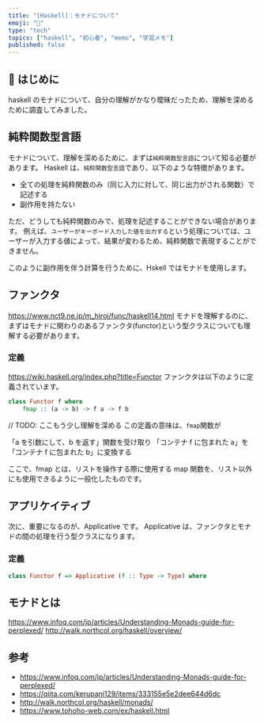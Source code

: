 ```yaml
---
title: "[Haskell]：モナドについて"
emoji: "📓"
type: "tech"
topics: ["haskell", "初心者", "memo", "学習メモ"]
published: false
---
```


## 📖 はじめに

haskell のモナドについて、自分の理解がかなり曖昧だったため、理解を深めるために調査してみました。

## 純粋関数型言語

モナドについて、理解を深めるために、まずは`純粋関数型言語`について知る必要があります。
Haskell は、`純粋関数型言語`であり、以下のような特徴があります。

- 全ての処理を純粋関数のみ（同じ入力に対して、同じ出力がされる関数）で記述する
- 副作用を持たない

ただ、どうしても純粋関数のみで、処理を記述することができない場合があります。
例えば、`ユーザーがキーボード入力した値を出力する`という処理については、ユーザーが入力する値によって、結果が変わるため、純粋関数で表現することができません。

このように副作用を伴う計算を行うために、Hskell ではモナドを使用します。

## ファンクタ

https://www.nct9.ne.jp/m_hiroi/func/haskell14.html
モナドを理解するのに、まずはモナドに関わりのあるファンクタ(functor)という型クラスについても理解する必要があります。

### 定義

https://wiki.haskell.org/index.php?title=Functor
ファンクタは以下のように定義されています。

```haskell
class Functor f where
    fmap :: (a -> b) -> f a -> f b
```

// TODO: ここもう少し理解を深める
この定義の意味は、`fmap`関数が

「a を引数にして、b を返す」関数を受け取り
「コンテナ f に包まれた a」を「コンテナ f に包まれた b」に変換する

ここで、fmap とは、リストを操作する際に使用する map 関数を、リスト以外にも使用できるように一般化したものです。

## アプリケイティブ

次に、重要になるのが、Applicative です。
Applicative は、ファンクタとモナドの間の処理を行う型クラスになります。

### 定義

```haskell
class Functor f => Applicative (f :: Type -> Type) where
```

## モナドとは

https://www.infoq.com/jp/articles/Understanding-Monads-guide-for-perplexed/
http://walk.northcol.org/haskell/overview/

## 参考

- https://www.infoq.com/jp/articles/Understanding-Monads-guide-for-perplexed/
- https://qiita.com/kerupani129/items/333155e5e2dee644d6dc
- http://walk.northcol.org/haskell/monads/
- https://www.tohoho-web.com/ex/haskell.html
